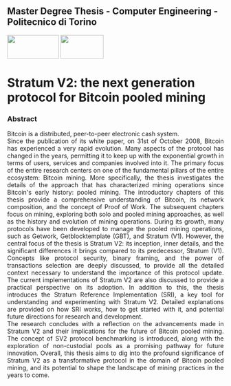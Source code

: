 ## Master Degree Thesis - Computer Engineering - Politecnico di Torino 
<img align="center" src="https://ondequadre.polito.it/assets/img/logo_poli.png" width="120" height="55"> <img align="center" src="https://stratumprotocol.org/assets/stratum-v2-icon-with-text.svg" width="100" height="55">
# Stratum V2: the next generation protocol for Bitcoin pooled mining 

### Abstract
<p align="justify">
Bitcoin is a distributed, peer-to-peer electronic cash system.<br>
Since the publication of its white paper, on 31st of October 2008, Bitcoin has experienced a very rapid evolution. Many aspects of the protocol has changed in the years, permitting it to keep up with the exponential growth in terms of users, services and companies involved into it.
The primary focus of the entire research centers on one of the fundamental pillars of the entire ecosystem: Bitcoin mining.
More specifically, the thesis investigates the details of the approach that has characterized mining operations since Bitcoin's early history: pooled mining.
The introductory chapters of this thesis provide a comprehensive understanding of Bitcoin, its network composition, and the concept of Proof of Work. The subsequent chapters focus on mining, exploring both solo and pooled mining approaches, as well as the history and evolution of mining operations.
During its growth, many protocols have been developed to manage the pooled mining operations, such as Getwork, Getblocktemplate (GBT), and Stratum (V1). 
However, the central focus of the thesis is Stratum V2: its inception, inner details, and the significant differences it brings compared to its predecessor, Stratum (V1). Concepts like protocol security, binary framing, and the power of transactions selection are deeply discussed, to provide all the detailed context necessary to understand the importance of this protocol update.
The current implementations of Stratum V2 are also discussed to provide a practical perspective on its adoption.
In addition to this, the thesis introduces the Stratum Reference Implementation (SRI), a key tool for understanding and experimenting with Stratum V2. Detailed explanations are provided on how SRI works, how to get started with it, and potential future directions for research and development.<br>
The research concludes with a reflection on the advancements made in Stratum V2 and their implications for the future of Bitcoin pooled mining. The concept of SV2 protocol benchmarking is introduced, along with the exploration of non-custodial pools as a promising pathway for future innovation.
Overall, this thesis aims to dig into the profound significance of Stratum V2 as a transformative protocol in the domain of Bitcoin pooled mining, and its potential to shape the landscape of mining practices in the years to come.
</p>
